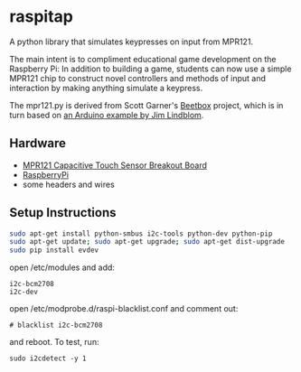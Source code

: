 raspitap
========

A python library that simulates keypresses on input from MPR121.

The main intent is to compliment educational game development on the Raspberry Pi: In addition to building a game, students can now use a simple MPR121 chip to construct novel controllers and methods of input and interaction by making anything simulate a keypress.

The mpr121.py is derived from Scott Garner's [Beetbox](http://scott.j38.net/interactive/beetbox/) project, which is in turn based on [an Arduino example by Jim Lindblom](http://bildr.org/2011/05/mpr121_arduino/).

Hardware
--------
- [MPR121 Capacitive Touch Sensor Breakout Board](https://www.sparkfun.com/products/9695)
- [RaspberryPi](http://www.raspberrypi.org/)
- some headers and wires

Setup Instructions
------------------

``` bash
sudo apt-get install python-smbus i2c-tools python-dev python-pip
sudo apt-get update; sudo apt-get upgrade; sudo apt-get dist-upgrade
sudo pip install evdev
```
open /etc/modules and add:
```
i2c-bcm2708
i2c-dev
```

open /etc/modprobe.d/raspi-blacklist.conf and comment out:

`# blacklist i2c-bcm2708`

and reboot. To test, run:

`sudo i2cdetect -y 1`


